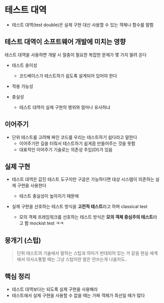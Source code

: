 # 테스트 대역

- 테스트 대역(test double)은 실제 구현 대신 사용할 수 있는 객체나 함수를 말함

## 테스트 대역이 소프트웨어 개발에 미치는 영향

테스트 대역을 사용하면 개발 시 절충이 필요한 복잡한 문제가 몇 가지 딸려 온다

- 테스트 용이성
  - 코드베이스가 테스트하기 쉽도록 설계되어 있어야 한다

- 적용 가능성

- 충실성
  - 테스트 대역이 실제 구현의 행위와 얼마나 유사하냐

## 이어주기

- 단위 테스트를 고려해 짜인 코드를 우리는 테스트하기 쉽다라고 말한다
  - 이어주기란 길을 터줘서 테스트하기 쉽게끔 만들어주는 것을 뜻함
  - 대표적인 이어주기 기술로는 의존성 주입(DI)가 있음

## 실제 구현

- 테스트 대역은 값진 테스트 도구지만 구글은 가능하다면 대상 시스템이 의존하는 실제 구현을 사용한다
  - 테스트 충실성이 높아지기 때문에

- 실제 구현을 선호하는 테스트 방식을 **고전적 테스트**라고 하며 classical test
  - 모의 객체 프레임워크를 선호하는 테스트 방식은 **모의 객체 중심주의 테스트**라고 함 mockist test ㅋㅋ

## 뭉개기 (스텁)

> 단위 테스트의 기술에서 말하는 스텁과 의미가 반대되어 있는 거 같음
> 현실 세계에서 의사소통할 때는 그냥 스텁이란 말은 안쓰는게 나을지도..

## 핵심 정리

- 테스트 대역보다는 되도록 실제 구현을 사용해라
- 테스트에서 실제 구현을 사용할 수 없을 때는 가짜 객체가 최선일 때가 많다
  
